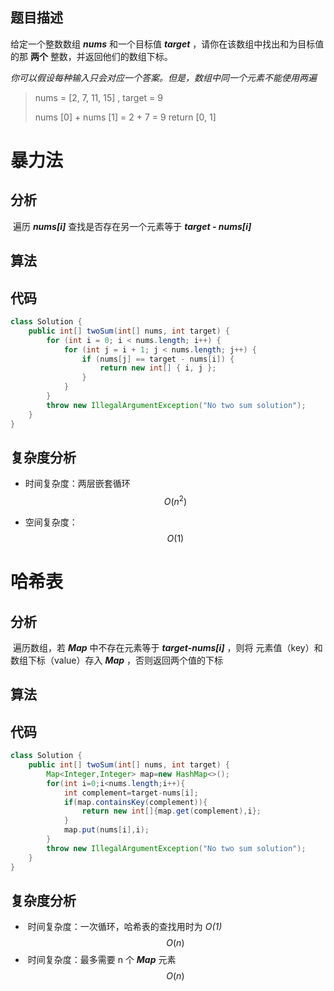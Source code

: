 ## 题目描述

给定一个整数数组 ***nums*** 和一个目标值 ***target*** ，请你在该数组中找出和为目标值的那 **两个** 整数，并返回他们的数组下标。

*你可以假设每种输入只会对应一个答案。但是，数组中同一个元素不能使用两遍*

> nums = [2, 7, 11, 15] , target = 9
>
> nums [0] + nums [1] = 2 + 7 = 9
> return [0, 1]

# 暴力法

## 		分析

​		遍历 ***nums[i]*** 查找是否存在另一个元素等于 ***target - nums[i]***

## 		算法



## 		代码

```java
class Solution {
    public int[] twoSum(int[] nums, int target) {
        for (int i = 0; i < nums.length; i++) {
            for (int j = i + 1; j < nums.length; j++) {
                if (nums[j] == target - nums[i]) {
                    return new int[] { i, j };
                }
            }
        }
        throw new IllegalArgumentException("No two sum solution");
    }
}
```

## 		复杂度分析

- 时间复杂度：两层嵌套循环
  $$
  O(n^2)
  $$

- 空间复杂度：
  $$
  O(1)
  $$

# 哈希表

## 	分析

​		遍历数组，若 ***Map*** 中不存在元素等于 ***target-nums[i]*** ，则将 元素值（key）和 数组下标（value）存入 ***Map*** ，否则返回两个值的下标

## 	算法



## 	代码

```java
class Solution {
    public int[] twoSum(int[] nums, int target) {
        Map<Integer,Integer> map=new HashMap<>();
        for(int i=0;i<nums.length;i++){
            int complement=target-nums[i];
            if(map.containsKey(complement)){
                return new int[]{map.get(complement),i};
            }
            map.put(nums[i],i);
        }
        throw new IllegalArgumentException("No two sum solution");
    }
}
```

## 	复杂度分析

- ​	时间复杂度：一次循环，哈希表的查找用时为 *O(1)*
  $$
  O(n)
  $$
- ​	时间复杂度：最多需要 n 个 ***Map*** 元素
  $$
  O(n)
  $$

